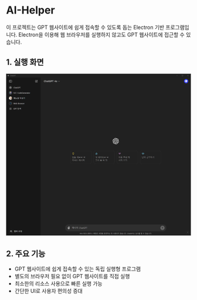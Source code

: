 # AI-Helper
이 프로젝트는 GPT 웹사이트에 쉽게 접속할 수 있도록 돕는 Electron 기반 프로그램입니다. Electron을 이용해 웹 브라우저를 실행하지 않고도 GPT 웹사이트에 접근할 수 있습니다.

## 1. 실행 화면
![Run Image](/doc/run.png)

## 2. 주요 기능

- GPT 웹사이트에 쉽게 접속할 수 있는 독립 실행형 프로그램
- 별도의 브라우저 필요 없이 GPT 웹사이트를 직접 실행
- 최소한의 리소스 사용으로 빠른 실행 가능
- 간단한 UI로 사용자 편의성 증대